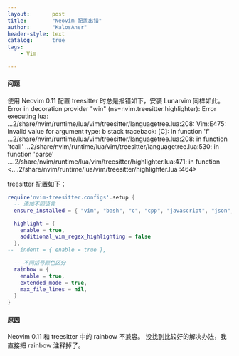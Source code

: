 ```yaml
---
layout:       post
title:        "Neovim 配置出错"
author:       "KalosAner"
header-style: text
catalog:      true
tags:
    - Vim

---
```

#### 问题
使用 Neovim 0.11 配置 treesitter 时总是报错如下，安装 Lunarvim 同样如此。
Error in decoration provider "win" (ns=nvim.treesitter.highlighter): Error executing lua: ...2/share/nvim/runtime/lua/vim/treesitter/languagetree.lua:208: Vim:E475: Invalid value for argument type: b stack traceback: [C]: in function 'f' ...2/share/nvim/runtime/lua/vim/treesitter/languagetree.lua:208: in function 'tcall' ...2/share/nvim/runtime/lua/vim/treesitter/languagetree.lua:530: in function 'parse' ....2/share/nvim/runtime/lua/vim/treesitter/highlighter.lua:471: in function <....2/share/nvim/runtime/lua/vim/treesitter/highlighter.lua :464>

treesitter 配置如下：
```lua
require'nvim-treesitter.configs'.setup {
  -- 添加不同语言
  ensure_installed = { "vim", "bash", "c", "cpp", "javascript", "json", "lua", "python", "typescript", "tsx", "css", "rust", "markdown", "markdown_inline" }, -- one of "all" or a list of languages

  highlight = { 
    enable = true,
    additional_vim_regex_highlighting = false
  },
--  indent = { enable = true },

  -- 不同括号颜色区分
  rainbow = {
    enable = true,
    extended_mode = true,
    max_file_lines = nil,
  }
}
```
#### 原因
Neovim 0.11 和 treesitter 中的 rainbow 不兼容。
没找到比较好的解决办法，我直接把 rainbow 注释掉了。